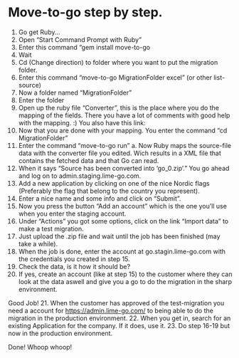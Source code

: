 # Move-to-go step by step.
1.	Go get Ruby...
2.	Open “Start Command Prompt with Ruby” 
3.	Enter this command “gem install move-to-go
4.	Wait
5.	Cd (Change direction) to folder where you want to put the migration folder.
6.	Enter this command “move-to-go MigrationFolder excel” (or other list-source)
7.	Now a folder named “MigrationFolder”
8.	Enter the folder
9.	Open up the ruby file “Converter”, this is the place where you do the mapping of the fields. There you have a lot of comments with good help with the mapping. :) You also have this link:
10.	Now that you are done with your mapping. You enter the command 
“cd MigrationFolder”
11.	Enter the command “move-to-go run”
a.	Now Ruby maps the source-file data with the converter file you edited. Wich results in a XML file that contains the fetched data and that Go can read.
12.	When it says “Source has been converted into ‘go_0.zip’.” You go ahead and log on to admin.staging.lime-go.com. 
13.	Add a new application by clicking on one of the nice Nordic flags (Preferably the flag that belong to the country you represent).
14.	Enter a nice name and some info and click on “Submit”.
15.	Now you press the button “Add an account” which is the one you’ll use when you enter the staging account. 
16.	Under “Actions” you got some options, click on the link “Import data” to make a test migration. 
17.	Just upload the .zip file and wait until the job has been finished (may take a while).
18.	When the job is done, enter the account at go.stagin.lime-go.com with the credentials you created in step 15.
19.	Check the data, is it how it should be?
20.	If yes, create an account (like at step 15) to the customer where they can look at the data aswell and give you a go to do the migration in the sharp environment. 

Good Job! 
21.	When the customer has approved of the test-migration you need a account for https://admin.lime-go.com/ to being able to do the migration in the production environment.
22.	When you get in, search for an existing Application for the company. If it does, use it. 
23.	Do step 16-19 but now in the production environment. 


Done! Whoop whoop!
